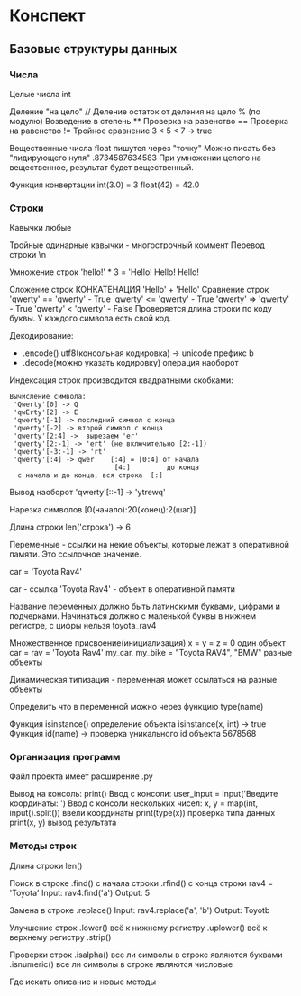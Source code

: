# Конспект

## Базовые структуры данных

### Числа

Целые числа int

Деление "на цело" //
Деление остаток от деления на цело % (по модулю)
Возведение в степень **
Проверка на равенство ==
Проверка на равенство !=
Тройное сравнение 3 < 5 < 7 -> true

Вещественные числа float
пишутся через "точку"
Можно писать без "лидирующего нуля"     .8734587634583
При умножении целого на вещественное, результат будет вещественный.

Функция конвертации int(3.0) = 3
                    float(42) = 42.0

### Строки

Кавычки любые

Тройные одинарные кавычки - многострочный коммент
Перевод строки \n

Умножение строк 'hello!' * 3 = 'Hello! Hello! Hello!

Сложение строк КОНКАТЕНАЦИЯ 'Hello' + 'Hello'
Сравнение строк 'qwerty' == 'qwerty' - True
                'qwerty' <= 'qwerty' - True
                'qwerty' => 'qwerty' - True
                'qwerty' < 'qwerty'  - False
Проверяется длина строки по коду буквы. У каждого символа есть свой код.

Декодирование:

* .encode() utf8(консольная кодировка) -> unicode префикс b
* .decode(можно указать кодировку)    операция наоборот

Индексация строк производится квадратными скобками:

```
Вычисление символа: 
 'Qwerty'[0] -> Q
 'qwErty'[2] -> E
 'qwerty'[-1] -> последний символ с конца
 'qwerty'[-2] -> второй символ с конца
 'qwerty'[2:4] ->  вырезаем 'er'
 'qwerty'[2:-1] -> 'ert' (не включительно [2:-1])
 'qwerty'[-3:-1] -> 'rt'
 'qwerty'[:4] -> qwer    [:4] = [0:4] от начала
                          [4:]         до конца
  с начала и до конца, вся строка  [:]
```

Вывод наоборот 'qwerty'[::-1] -> 'ytrewq'

Нарезка символов [0(начало):20(конец):2(шаг)]

Длина строки len('строка') -> 6

Переменные - ссылки на некие объекты, которые лежат в оперативной памяти.
Это ссылочное значение.

car = 'Toyota Rav4'

car           - ссылка
'Toyota Rav4' - объект в оперативной памяти

Название переменных должно быть латинскими буквами, цифрами и подчерками.
Начинаться должно с маленькой буквы в нижнем регистре, с цифры нельзя  toyota_rav4

Множественное присвоение(инициализация) х = y = z = 0 один объект
                             car = rav = 'Toyota Rav4'
            my_car, my_bike = "Toyota RAV4", "BMW" разные объекты

Динамическая типизация - переменная может ссылаться на разные объекты

Определить что в переменной можно через функцию type(name)

Функция isinstance() определение объекта isinstance(x, int) -> true
Функция id(name) -> проверка уникального id объекта
           5678568

### Организация программ

Файл проекта имеет расширение  .py

Вывод на консоль: print()
Ввод с консоли: user_input = input('Введите координаты: ')
Ввод с консоли нескольких чисел:  x, y = map(int, input().split())  ввели координаты
                                  print(type(x)) проверка типа данных
                                  print(x, y)    вывод результата

### Методы строк

Длина строки len()

Поиск в строке .find()   с начала строки
               .rfind()  с конца строки
rav4 = 'Toyota'   Input:  rav4.find('a')
                  Output: 5

Замена в строке .replace()
                  Input:  rav4.replace('a', 'b')
                  Output: Toyotb

Улучшение строк .lower()     всё к нижнему регистру
                .uplower()   всё к верхнему регистру
                .strip()

Проверки строк  .isalpha()   все ли символы в строке являются буквами
                .isnumeric() все ли символы в строке являются числовые

Где искать описание и новые методы
